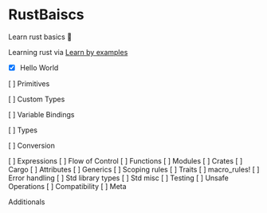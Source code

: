 # RustBaiscs
Learn rust basics 🦀 

Learning rust via [Learn by examples](https://doc.rust-lang.org/stable/rust-by-example/index.html)

- [x] Hello World

[ ] Primitives

[ ] Custom Types

[ ] Variable Bindings

[ ] Types

[ ] Conversion

[ ] Expressions
[ ] Flow of Control
[ ] Functions
[ ] Modules
[ ] Crates
[ ] Cargo
[ ] Attributes
[ ] Generics
[ ] Scoping rules
[ ] Traits
[ ] macro_rules!
[ ] Error handling
[ ] Std library types
[ ] Std misc
[ ] Testing
[ ] Unsafe Operations
[ ] Compatibility
[ ] Meta

Additionals

